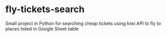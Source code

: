 # fly-tickets-search
Small project in Python for searching cheap tickets using kiwi API to fly to places listed in Google Sheet table

